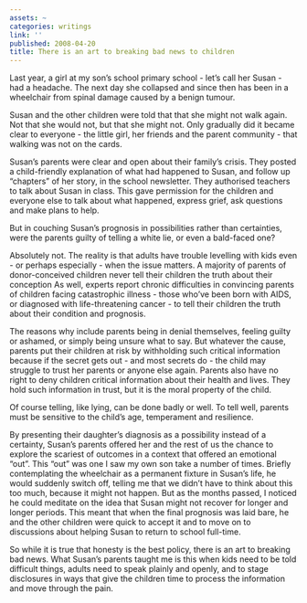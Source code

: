 ```yaml
---
assets: ~
categories: writings
link: ''
published: 2008-04-20
title: There is an art to breaking bad news to children
---
```

Last year, a girl at my son’s school primary school - let’s call her
Susan - had a headache. The next day she collapsed and since then has
been in a wheelchair from spinal damage caused by a benign tumour.

Susan and the other children were told that that she might not walk
again. Not that she would not, but that she might not. Only gradually
did it became clear to everyone - the little girl, her friends and the
parent community - that walking was not on the cards.

Susan’s parents were clear and open about their family’s crisis. They
posted a child-friendly explanation of what had happened to Susan, and
follow up “chapters” of her story, in the school newsletter. They
authorised teachers to talk about Susan in class. This gave permission
for the children and everyone else to talk about what happened, express
grief, ask questions and make plans to help.

But in couching Susan’s prognosis in possibilities rather than
certainties, were the parents guilty of telling a white lie, or even a
bald-faced one?

Absolutely not. The reality is that adults have trouble levelling with
kids even - or perhaps especially - when the issue matters. A majority
of parents of donor-conceived children never tell their children the
truth about their conception As well, experts report chronic
difficulties in convincing parents of children facing catastrophic
illness - those who’ve been born with AIDS, or diagnosed with
life-threatening cancer - to tell their children the truth about their
condition and prognosis.

The reasons why include parents being in denial themselves, feeling
guilty or ashamed, or simply being unsure what to say. But whatever the
cause, parents put their children at risk by withholding such critical
information because if the secret gets out - and most secrets do - the
child may struggle to trust her parents or anyone else again. Parents
also have no right to deny children critical information about their
health and lives. They hold such information in trust, but it is the
moral property of the child.

Of course telling, like lying, can be done badly or well. To tell well,
parents must be sensitive to the child’s age, temperament and
resilience.

By presenting their daughter’s diagnosis as a possibility instead of a
certainty, Susan’s parents offered her and the rest of us the chance to
explore the scariest of outcomes in a context that offered an emotional
“out”. This “out” was one I saw my own son take a number of times.
Briefly contemplating the wheelchair as a permanent fixture in Susan’s
life, he would suddenly switch off, telling me that we didn’t have to
think about this too much, because it might not happen. But as the
months passed, I noticed he could meditate on the idea that Susan might
not recover for longer and longer periods. This meant that when the
final prognosis was laid bare, he and the other children were quick to
accept it and to move on to discussions about helping Susan to return to
school full-time.

So while it is true that honesty is the best policy, there is an art to
breaking bad news. What Susan’s parents taught me is this when kids need
to be told difficult things, adults need to speak plainly and openly,
and to stage disclosures in ways that give the children time to process
the information and move through the pain.